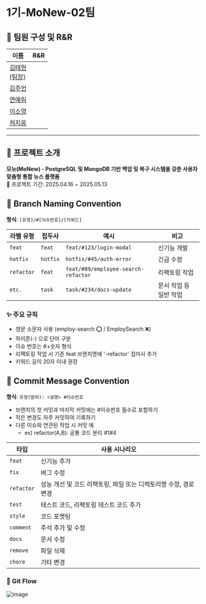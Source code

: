 # 1기-MoNew-02팀

## 👥 팀원 구성 및 R&R

| 이름     | R&R                                                                 |
|----------|----------------------------------------------------------------------|
| [김태현<br>(팀장)](https://github.com/9taetae9) | |
| [김주언](https://github.com/wndjs803) |  |
| [연예림](https://github.com/yinneu) |  |
| [이소영](https://github.com/gitSoyoungLee) | |
| [허지웅](https://github.com/kiki1875b) |  |

---
## 📝 프로젝트 소개
**모뉴(MoNew) - PostgreSQL 및 MongoDB 기반 백업 및 복구 시스템을 갖춘 사용자 맞춤형 통합 뉴스 플랫폼**  
📆 프로젝트 기간: 2025.04.16 ~ 2025.05.13  

## 🌿 Branch Naming Convention

**형식**: `[유형]/#[이슈번호]/[키워드]`

| 라벨 유형    | 접두사   | 예시                                   | 비고                     |
|--------------|----------|----------------------------------------|--------------------------|
| `feat`       | `feat`   | `feat/#123/login-modal`                | 신기능 개발             |
| `hotfix`     | `hotfix` | `hotfix/#45/auth-error`                | 긴급 수정               |
| `refactor`   | `feat`   | `feat/#89/employee-search-refactor`    | 리팩토링 작업           |
| `etc.`  | `task`   | `task/#234/docs-update`                | 문서 작업 등 일반 작업  |

### ✨ 주요 규칙
- 영문 소문자 사용 (employ-search ⭕ / EmploySearch ❌)
- 하이픈(-) 으로 단어 구분
- 이슈 번호는 #+숫자 형식
- 리팩토링 작업 시 기존 feat 브랜치명에 '-refactor' 접미사 추가
- 키워드 길이 20자 이내 권장

## 💬 Commit Message Convention
**형식**: `유형(범위): <설명> #이슈번호`
- 브랜치의 첫 커밋과 마지막 커밋에는 #이슈번호 필수로 포함하기
- 작은 변경도 자주 커밋하여 기록하기
- 다른 이슈와 연관된 작업 시 커밋 예
  - ex) refactor(A,B): 공통 코드 분리 #1#4

| 타입     | 사용 시나리오 |
|----------|---------------|
| `feat`   | 신기능 추가 |
| `fix`    | 버그 수정 |
| `refactor`| 성능 개선 및 코드 리팩토링, 파일 또는 디렉토리명 수정, 경로 변경 |
| `test`	 | 테스트 코드, 리팩토링 테스트 코드 추가 |
| `style`	 | 코드 포멧팅 |
| `comment`	 | 주석 추가 및 수정 |
| `docs`	 | 문서 수정 |
| `remove`	 | 파일 삭제 |
| `chore`  | 기타 변경 |

### 🔄 Git Flow
![image](https://github.com/user-attachments/assets/6ae847b8-b30d-4d5f-85dc-5c0099a3ced7)
